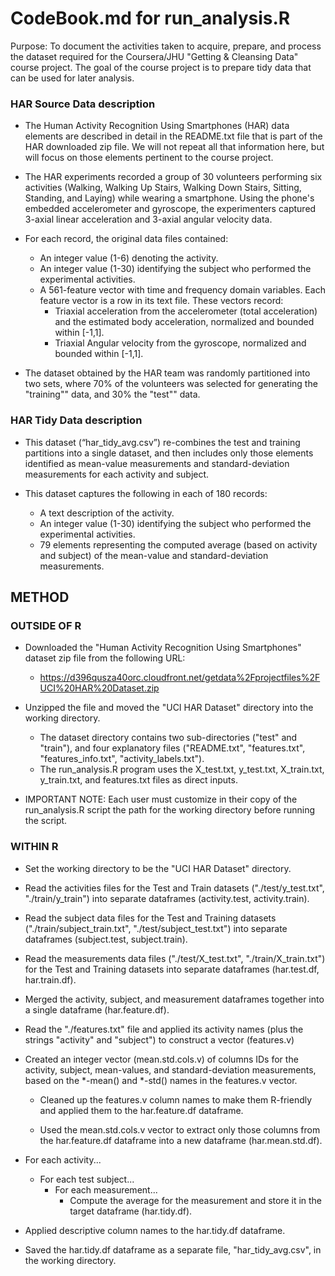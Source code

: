 CodeBook.md for run_analysis.R
========================================================
Purpose: To document the activities taken to acquire, prepare, and process the 
dataset required for the Coursera/JHU "Getting & Cleansing Data" course project.  The goal of the course project is to prepare tidy data that can be used for later analysis.


### HAR Source Data description
* The Human Activity Recognition Using Smartphones (HAR) data elements are described in detail in the README.txt file that is part of the HAR downloaded zip file.  We will not repeat all that information here, but will focus on those elements pertinent to the course project.

* The HAR experiments recorded a group of 30 volunteers performing six activities (Walking, Walking Up Stairs, Walking Down Stairs, Sitting, Standing, and Laying)  while wearing a smartphone.  Using the phone's embedded accelerometer and gyroscope, the experimenters captured 3-axial linear acceleration and 3-axial angular velocity data.

* For each record, the original data files contained:
     * An integer value (1-6) denoting the activity. 
     * An integer value (1-30) identifying the subject who performed the experimental activities.
     * A 561-feature vector with time and frequency domain variables.  Each feature vector is a row in its text file. These vectors record:
          * Triaxial acceleration from the accelerometer (total acceleration) and the estimated body acceleration, normalized and bounded within [-1,1].
          * Triaxial Angular velocity from the gyroscope, normalized and bounded within [-1,1].

* The dataset obtained by the HAR team was randomly partitioned into two sets, where 70% of the volunteers was selected for generating the "training"" data, and 30% the "test"" data.


### HAR Tidy Data description
* This dataset (“har_tidy_avg.csv”) re-combines the test and training partitions into a single dataset, and then includes only those elements identified as mean-value measurements and standard-deviation measurements for each activity and subject.

* This dataset captures the following in each of 180 records:
     * A text description of the activity.
     * An integer value (1-30) identifying the subject who performed the experimental activities.
     * 79 elements representing the computed average (based on activity and subject) of the mean-value and standard-deviation measurements.


METHOD
-------------------------
### OUTSIDE OF R
* Downloaded the "Human Activity Recognition Using Smartphones" dataset zip file 
from the following URL:
   * https://d396qusza40orc.cloudfront.net/getdata%2Fprojectfiles%2FUCI%20HAR%20Dataset.zip
   
* Unzipped the file and moved the "UCI HAR Dataset" directory into the working 
directory.  
     * The dataset directory contains two sub-directories ("test" and "train"), 
and four explanatory files ("README.txt", "features.txt", "features_info.txt", 
"activity_labels.txt").
     * The run_analysis.R program uses the X_test.txt, y_test.txt, X_train.txt, y_train.txt, and features.txt files as direct inputs.

* IMPORTANT NOTE: Each user must customize in their copy of the run_analysis.R script the path for the working directory before running the script. 


### WITHIN R
* Set the working directory to be the "UCI HAR Dataset" directory.

* Read the activities files for the Test and Train datasets ("./test/y_test.txt", "./train/y_train") into separate dataframes (activity.test, activity.train).

* Read the subject data files for the Test and Training datasets ("./train/subject_train.txt", "./test/subject_test.txt") into separate dataframes (subject.test, subject.train).

* Read the measurements data files ("./test/X_test.txt", "./train/X_train.txt") for the Test and Training datasets into separate dataframes (har.test.df, har.train.df).

* Merged the activity, subject, and measurement dataframes together into a single dataframe (har.feature.df).

* Read the "./features.txt" file and applied its activity names (plus the strings "activity" and "subject") to construct a vector (features.v)

* Created an integer vector (mean.std.cols.v) of columns IDs for the activity, subject, mean-values, and standard-deviation measurements, based on the *-mean() and *-std() names in the features.v vector.

     * Cleaned up the features.v column names to make them R-friendly and applied them to the har.feature.df dataframe.

     * Used the mean.std.cols.v vector to extract only those columns from the har.feature.df dataframe into a new dataframe (har.mean.std.df).

* For each activity...
     * For each test subject...
          * For each measurement...
               * Compute the average for the measurement and store it in the target dataframe (har.tidy.df).
               
* Applied descriptive column names to the har.tidy.df dataframe.

* Saved the har.tidy.df dataframe as a separate file, "har_tidy_avg.csv", in the working directory.
